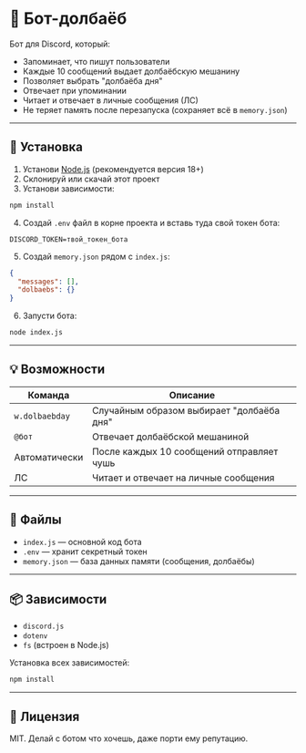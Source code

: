 
# 🤖 Бот-долбаёб

Бот для Discord, который:

- Запоминает, что пишут пользователи
- Каждые 10 сообщений выдает долбаёбскую мешанину
- Позволяет выбрать "долбаёба дня"
- Отвечает при упоминании
- Читает и отвечает в личные сообщения (ЛС)
- Не теряет память после перезапуска (сохраняет всё в `memory.json`)

---

## 🚀 Установка

1. Установи [Node.js](https://nodejs.org/) (рекомендуется версия 18+)
2. Склонируй или скачай этот проект
3. Установи зависимости:

```bash
npm install
```

4. Создай `.env` файл в корне проекта и вставь туда свой токен бота:

```env
DISCORD_TOKEN=твой_токен_бота
```

5. Создай `memory.json` рядом с `index.js`:

```json
{
  "messages": [],
  "dolbaebs": {}
}
```

6. Запусти бота:

```bash
node index.js
```

---

## 💡 Возможности

| Команда         | Описание                                          |
|----------------|---------------------------------------------------|
| `w.dolbaebday` | Случайным образом выбирает "долбаёба дня"        |
| `@бот`         | Отвечает долбаёбской мешаниной                   |
| Автоматически  | После каждых 10 сообщений отправляет чушь        |
| ЛС             | Читает и отвечает на личные сообщения            |

---

## 📁 Файлы

- `index.js` — основной код бота
- `.env` — хранит секретный токен
- `memory.json` — база данных памяти (сообщения, долбаёбы)

---

## 📦 Зависимости

- `discord.js`
- `dotenv`
- `fs` (встроен в Node.js)

Установка всех зависимостей:

```bash
npm install
```

---

## 📜 Лицензия

MIT. Делай с ботом что хочешь, даже порти ему репутацию.
